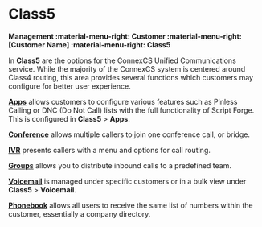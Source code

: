 # Class5
**Management :material-menu-right: Customer :material-menu-right: [Customer Name] :material-menu-right: Class5**

In **Class5** are the options for the ConnexCS Unified Communications service. While the majority of the ConnexCS system is centered around Class4 routing, this area provides several functions which customers may configure for better user experience.  

[**Apps**](https://docs.connexcs.com/class5/apps/) allows customers to configure various features such as Pinless Calling or DNC (Do Not Call) lists with the full functionality of Script Forge. This is configured in **Class5** > **Apps**. 


[**Conference**](https://docs.connexcs.com/creating-conference/) allows multiple callers to join one conference call, or bridge.


[**IVR**](https://docs.connexcs.com/creating-ivr/) presents callers with a menu and options for call routing.


[**Groups**](https://docs.connexcs.com/creating-group/) allows you to distribute inbound calls to a predefined team.


[**Voicemail**](https://docs.connexcs.com/class5/voicemail/) is managed under specific customers or in a bulk view under **Class5** > **Voicemail**. 


[**Phonebook**](https://docs.connexcs.com/class5/phonebook/) allows all users to receive the same list of numbers within the customer, essentially a company directory. 
